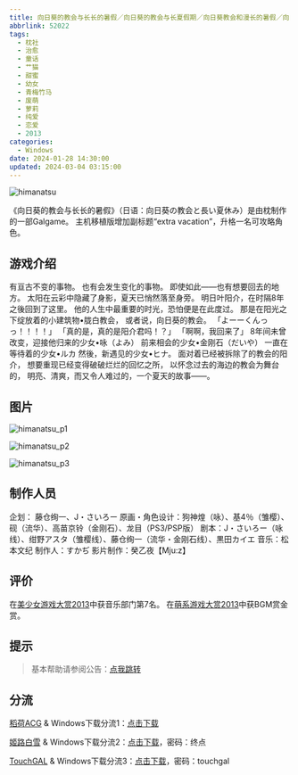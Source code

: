 ```yaml
---
title: 向日葵的教会与长长的暑假／向日葵的教会与长夏假期／向日葵教会和漫长的暑假／向日葵の教会と長い夏休み
abbrlink: 52022
tags:
  - 枕社
  - 治愈
  - 童话
  - 艹猫
  - 甜蜜
  - 幼女
  - 青梅竹马
  - 废萌
  - 萝莉
  - 纯爱
  - 恋爱
  - 2013
categories:
  - Windows
date: 2024-01-28 14:30:00
updated: 2024-03-04 03:15:00
---
```


![himanatsu](https://static.saop.cc/vns/img/himanatsu.webp)

《向日葵的教会与长长的暑假》（日语：向日葵の教会と長い夏休み）是由枕制作的一部Galgame。
主机移植版增加副标题“extra vacation”，升格一名可攻略角色。

<!-- more -->

## 游戏介绍

有亘古不变的事物。
也有会发生变化的事物。
即使如此——也有想要回去的地方。
太阳在云彩中隐藏了身影，夏天已悄然落至身旁。
明日叶阳介，在时隔8年之後回到了这里。
他的人生中最重要的时光，恐怕便是在此度过。
那是在阳光之下绽放着的小建筑物•胧白教会，
或者说，向日葵的教会。
「よーーくんっっ！！！！」
「真的是，真的是阳介君吗！？」
「啊啊，我回来了」
8年间未曾改变，迎接他归来的少女•咏（よみ）
前来相会的少女•金刚石（だいや）
一直在等待着的少女•ルカ
然後，新遇见的少女•ヒナ。
面对着已经被拆除了的教会的阳介，
想要重现已经变得破破烂烂的回忆之所，
以怀念过去的海边的教会为舞台的，
明亮、清爽，而又令人难过的，一个夏天的故事——。

## 图片

![himanatsu_p1](https://static.saop.cc/vns/img/himanatsu_p1.webp)

![himanatsu_p2](https://static.saop.cc/vns/img/himanatsu_p2.webp)

![himanatsu_p3](https://static.saop.cc/vns/img/himanatsu_p3.webp)

## 制作人员

企划： 藤仓绚一、J・さいろー
原画・角色设计：狗神煌（咏）、基4％（雏樱）、砚（流华）、高苗京铃（金刚石）、龙目（PS3/PSP版）
剧本：J・さいろー（咏线）、绀野アスタ（雏樱线）、藤仓绚一（流华・金刚石线）、黒田カイエ
音乐：松本文纪
制作人：すかぢ
影片制作：癸乙夜【Mju:z】

## 评价

在[美少女游戏大赏2013](https://www.getchu.com/pc/2013_g_ranking/)中获音乐部门第7名。
在[萌系游戏大赏2013](https://moe-gameaward.com/prize/2013/index.html)中获BGM赏金赏。

## 提示

> 基本帮助请参阅公告：[点我跳转](/p/announcement/)

## 分流

[稻荷ACG](https://amoebi.com/) & Windows下载分流1：[点击下载](https://sakustar.moe/download?post_id=3276&index=0&i=0)

[姬路白雪](https://jlbx.xyz) & Windows下载分流2：[点击下载](https://pan.jlbx.xyz/?s=%E5%90%91%E6%97%A5%E8%91%B5%E7%9A%84%E6%95%99%E4%BC%9A)，密码：终点

[TouchGAL](https://touchgal.net/) & Windows下载分流3：[点击下载](https://pan.touchgal.net/s/keBUg)，密码：touchgal
